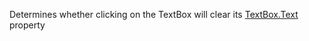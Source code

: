 Determines whether clicking on the TextBox will clear its [TextBox.Text](https://developer.roblox.com/api-reference/property/TextBox/Text) property